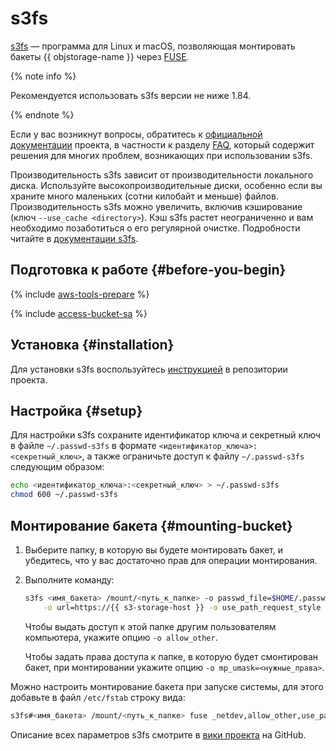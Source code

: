 # s3fs

[s3fs](https://github.com/s3fs-fuse/s3fs-fuse) — программа для Linux и macOS, позволяющая монтировать бакеты {{ objstorage-name }} через [FUSE](https://ru.wikipedia.org/wiki/FUSE_(модуль_ядра)).

{% note info %}

Рекомендуется использовать s3fs версии не ниже 1.84.

{% endnote %}

Если у вас возникнут вопросы, обратитесь к [официальной документации](https://github.com/s3fs-fuse/s3fs-fuse/wiki) проекта, в частности к разделу [FAQ](https://github.com/s3fs-fuse/s3fs-fuse/wiki/FAQ), который содержит решения для многих проблем, возникающих при использовании s3fs.

Производительность s3fs зависит от производительности локального диска. Используйте высокопроизводительные диски, особенно если вы храните много маленьких (сотни килобайт и меньше) файлов. Производительность s3fs можно увеличить, включив кэширование (ключ `--use_cache <directory>`). Кэш s3fs растет неограниченно и вам необходимо позаботиться о его регулярной очистке. Подробности читайте в [документации s3fs](https://github.com/s3fs-fuse/s3fs-fuse/wiki/Fuse-Over-Amazon#details).

## Подготовка к работе {#before-you-begin}

{% include [aws-tools-prepare](../../_includes/aws-tools/aws-tools-prepare.md) %}

{% include [access-bucket-sa](../../_includes/storage/access-bucket-sa.md) %}

## Установка {#installation}

Для установки s3fs воспользуйтесь [инструкцией](https://github.com/s3fs-fuse/s3fs-fuse#installation) в репозитории проекта.

## Настройка {#setup}

Для настройки s3fs сохраните идентификатор ключа и секретный ключ в файле `~/.passwd-s3fs` в формате `<идентификатор_ключа>:<секретный_ключ>`, а также ограничьте доступ к файлу `~/.passwd-s3fs` следующим образом:

```bash
echo <идентификатор_ключа>:<секретный_ключ> > ~/.passwd-s3fs
chmod 600 ~/.passwd-s3fs
```

## Монтирование бакета {#mounting-bucket}

1. Выберите папку, в которую вы будете монтировать бакет, и убедитесь, что у вас достаточно прав для операции монтирования.
1. Выполните команду:

    ```bash
    s3fs <имя_бакета> /mount/<путь_к_папке> -o passwd_file=$HOME/.passwd-s3fs \
        -o url=https://{{ s3-storage-host }} -o use_path_request_style
    ```

   Чтобы выдать доступ к этой папке другим пользователям компьютера, укажите опцию `-o allow_other`.
   
   Чтобы задать права доступа к папке, в которую будет смонтирован бакет, при монтировании укажите опцию `-o mp_umask=<нужные_права>`.

Можно настроить монтирование бакета при запуске системы, для этого добавьте в файл `/etc/fstab` строку вида:

```bash
s3fs#<имя_бакета> /mount/<путь_к_папке> fuse _netdev,allow_other,use_path_request_style,url=https://{{ s3-storage-host }},passwd_file=/home/<имя_пользователя>/.passwd-s3fs 0 0
```

Описание всех параметров s3fs смотрите в [вики проекта](https://github.com/s3fs-fuse/s3fs-fuse/wiki/Fuse-Over-Amazon) на GitHub.

